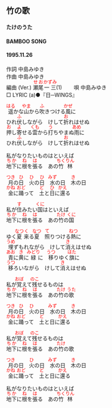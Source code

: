 <style type="text/css">
	ruby{
	    ruby-position: over;
	}
	ruby > rt{font-size: 12px;color:red;}
	p{font:16px;font-size: '楷体'}
</style>
## 竹の歌
#### たけのうた
#### BAMBOO SONG
#### 1995.11.26

作詞     中島みゆき　　　　　   
作曲      中島みゆき  　　　   
編曲 (Ver.) <ruby><rb>瀬尾</rb><rp>(</rp><rt>せお</rt><rp>)</rp></ruby><ruby><rb>一三</rb><rp>(</rp><rt>かずみ</rt><rp>)</rp></ruby>(1)　　
唄     中島みゆき    
□ LYRIC (a)●『日─WINGS』  
  
<ruby><rb>遥</rb><rp>(</rp><rt>はる</rt><rp>)</rp></ruby>かな<ruby><rb>山</rb><rp>(</rp><rt>やま</rt><rp>)</rp></ruby>から<ruby><rb>吹</rb><rp>(</rp><rt>ふ</rt><rp>)</rp></ruby>きつける<ruby><rb>風</rb><rp>(</rp><rt>かぜ</rt><rp>)</rp></ruby>に  
ひれ<ruby><rb>伏</rb><rp>(</rp><rt>ふ</rt><rp>)</rp></ruby>しながら　けして<ruby><rb>折</rb><rp>(</rp><rt>お</rt><rp>)</rp></ruby>れはせぬ  
<ruby><rb>押</rb><rp>(</rp><rt>お</rt><rp>)</rp></ruby>し<ruby><rb>寄</rb><rp>(</rp><rt>よ</rt><rp>)</rp></ruby>せる<ruby><rb>雲</rb><rp>(</rp><rt>くも</rt><rp>)</rp></ruby>から<ruby><rb>打</rb><rp>(</rp><rt>う</rt><rp>)</rp></ruby>ちやまぬ<ruby><rb>雨</rb><rp>(</rp><rt>あめ</rt><rp>)</rp></ruby>に  
ひれ<ruby><rb>伏</rb><rp>(</rp><rt>ふ</rt><rp>)</rp></ruby>しながら　けして<ruby><rb>折</rb><rp>(</rp><rt>お</rt><rp>)</rp></ruby>れはせぬ  
  
私がなりたいものはといえば  
<ruby><rb>地下</rb><rp>(</rp><rt>ちか</rt><rp>)</rp></ruby>に<ruby><rb>根</rb><rp>(</rp><rt>ね</rt><rp>)</rp></ruby>を<ruby><rb>張</rb><rp>(</rp><rt>は</rt><rp>)</rp></ruby>る　あの<ruby><rb>竹林</rb><rp>(</rp><rt>ちくりん</rt><rp>)</rp></ruby>  
  
<ruby><rb>月</rb><rp>(</rp><rt>つき</rt><rp>)</rp></ruby>の<ruby><rb>日</rb><rp>(</rp><rt>ひ</rt><rp>)</rp></ruby>　<ruby><rb>火</rb><rp>(</rp><rt>ひ</rt><rp>)</rp></ruby>の<ruby><rb>日</rb><rp>(</rp><rt>ひ</rt><rp>)</rp></ruby>　<ruby><rb>水</rb><rp>(</rp><rt>みず</rt><rp>)</rp></ruby>の日　<ruby><rb>木</rb><rp>(</rp><rt>き</rt><rp>)</rp></ruby>の日  
<ruby><rb>金</rb><rp>(</rp><rt>かね</rt><rp>)</rp></ruby>に<ruby><rb>踊</rb><rp>(</rp><rt>おど</rt><rp>)</rp></ruby>って　<ruby><rb>土</rb><rp>(</rp><rt>ど</rt><rp>)</rp></ruby>と<ruby><rb>日</rb><rp>(</rp><rt>ひ</rt><rp>)</rp></ruby>に<ruby><rb>還</rb><rp>(</rp><rt>かえ</rt><rp>)</rp></ruby>る  
  
私が<ruby><rb>住</rb><rp>(</rp><rt>す</rt><rp>)</rp></ruby>みたい<ruby><rb>国</rb><rp>(</rp><rt>くに</rt><rp>)</rp></ruby>はといえば  
<ruby><rb>地下</rb><rp>(</rp><rt>ちか</rt><rp>)</rp></ruby>に<ruby><rb>根</rb><rp>(</rp><rt>ね</rt><rp>)</rp></ruby>を<ruby><rb>張</rb><rp>(</rp><rt>は</rt><rp>)</rp></ruby>る　あの<ruby><rb>竹</rb><rp>(</rp><rt>たけ</rt><rp>)</rp></ruby>の<ruby><rb>国</rb><rp>(</rp><rt>くに</rt><rp>)</rp></ruby>  
  
ゆく<ruby><rb>夏</rb><rp>(</rp><rt>なつ</rt><rp>)</rp></ruby><ruby><rb>来</rb><rp>(</rp><rt>く</rt><rp>)</rp></ruby>る<ruby><rb>夏</rb><rp>(</rp><rt>なつ</rt><rp>)</rp></ruby>　<ruby><rb>照</rb><rp>(</rp><rt>て</rt><rp>)</rp></ruby>りつける<ruby><rb>熱</rb><rp>(</rp><rt>ねつ</rt><rp>)</rp></ruby>に  
<ruby><rb>埋</rb><rp>(</rp><rt>うめ</rt><rp>)</rp></ruby>ずもれながら　けして<ruby><rb>消</rb><rp>(</rp><rt>き</rt><rp>)</rp></ruby>えはせぬ  
<ruby><rb>青</rb><rp>(</rp><rt>あお</rt><rp>)</rp></ruby>に<ruby><rb>黄</rb><rp>(</rp><rt>き</rt><rp>)</rp></ruby>に<ruby><rb>緑</rb><rp>(</rp><rt>みどり</rt><rp>)</rp></ruby>に　<ruby><rb>移</rb><rp>(</rp><rt>うつ</rt><rp>)</rp></ruby>りゆく<ruby><rb>旗</rb><rp>(</rp><rt>はた</rt><rp>)</rp></ruby>に  
<ruby><rb>移</rb><rp>(</rp><rt>うつ</rt><rp>)</rp></ruby>ろいながら　けして<ruby><rb>消</rb><rp>(</rp><rt>き</rt><rp>)</rp></ruby>えはせぬ  
  
私が<ruby><rb>覚</rb><rp>(</rp><rt>おぼ</rt><rp>)</rp></ruby>えて<ruby><rb>残</rb><rp>(</rp><rt>のこ</rt><rp>)</rp></ruby>せるものは  
<ruby><rb>地下</rb><rp>(</rp><rt>ちか</rt><rp>)</rp></ruby>に<ruby><rb>根</rb><rp>(</rp><rt>ね</rt><rp>)</rp></ruby>を<ruby><rb>張</rb><rp>(</rp><rt>は</rt><rp>)</rp></ruby>る　あの<ruby><rb>竹</rb><rp>(</rp><rt>たけ</rt><rp>)</rp></ruby>の<ruby><rb>歌</rb><rp>(</rp><rt>うた</rt><rp>)</rp></ruby>  
  
<ruby><rb>月</rb><rp>(</rp><rt>つき</rt><rp>)</rp></ruby>の<ruby><rb>日</rb><rp>(</rp><rt>ひ</rt><rp>)</rp></ruby>　<ruby><rb>火</rb><rp>(</rp><rt>ひ</rt><rp>)</rp></ruby>の日　<ruby><rb>水</rb><rp>(</rp><rt>みず</rt><rp>)</rp></ruby>の日　<ruby><rb>木</rb><rp>(</rp><rt>き</rt><rp>)</rp></ruby>の日  
<ruby><rb>金</rb><rp>(</rp><rt>かね</rt><rp>)</rp></ruby>に<ruby><rb>踊</rb><rp>(</rp><rt>おど</rt><rp>)</rp></ruby>って　<ruby><rb>土</rb><rp>(</rp><rt>ど</rt><rp>)</rp></ruby>と日に<ruby><rb>還</rb><rp>(</rp><rt>かえ</rt><rp>)</rp></ruby>る  
  
私が<ruby><rb>覚</rb><rp>(</rp><rt>おぼ</rt><rp>)</rp></ruby>えて<ruby><rb>残</rb><rp>(</rp><rt>のこ</rt><rp>)</rp></ruby>せるものは  
<ruby><rb>地下</rb><rp>(</rp><rt>ちか</rt><rp>)</rp></ruby>に<ruby><rb>根</rb><rp>(</rp><rt>ね</rt><rp>)</rp></ruby>を<ruby><rb>張</rb><rp>(</rp><rt>は</rt><rp>)</rp></ruby>る　あの<ruby><rb>竹</rb><rp>(</rp><rt>たけ</rt><rp>)</rp></ruby>の歌  
  
<ruby><rb>月</rb><rp>(</rp><rt>つき</rt><rp>)</rp></ruby>の日　<ruby><rb>火</rb><rp>(</rp><rt>ひ</rt><rp>)</rp></ruby>の日　<ruby><rb>水</rb><rp>(</rp><rt>みず</rt><rp>)</rp></ruby>の日　<ruby><rb>木</rb><rp>(</rp><rt>き</rt><rp>)</rp></ruby>の日  
<ruby><rb>金</rb><rp>(</rp><rt>かね</rt><rp>)</rp></ruby>に<ruby><rb>踊</rb><rp>(</rp><rt>おど</rt><rp>)</rp></ruby>って　<ruby><rb>土</rb><rp>(</rp><rt>ど</rt><rp>)</rp></ruby>と日に<ruby><rb>還</rb><rp>(</rp><rt>かえ</rt><rp>)</rp></ruby>る  
  
私がなりたいものはといえば  
<ruby><rb>地下</rb><rp>(</rp><rt>ちか</rt><rp>)</rp></ruby>に<ruby><rb>根</rb><rp>(</rp><rt>ね</rt><rp>)</rp></ruby>を<ruby><rb>張</rb><rp>(</rp><rt>は</rt><rp>)</rp></ruby>る　あの<ruby><rb>竹林</rb><rp>(</rp><rt>ちくりん</rt><rp>)</rp></ruby>  
